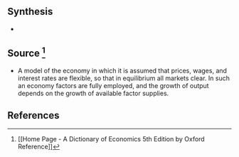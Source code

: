 ## Synthesis
- 
## Source [^1]
- A model of the economy in which it is assumed that prices, wages, and interest rates are flexible, so that in equilibrium all markets clear. In such an economy factors are fully employed, and the growth of output depends on the growth of available factor supplies.
## References

[^1]: [[Home Page - A Dictionary of Economics 5th Edition by Oxford Reference]]